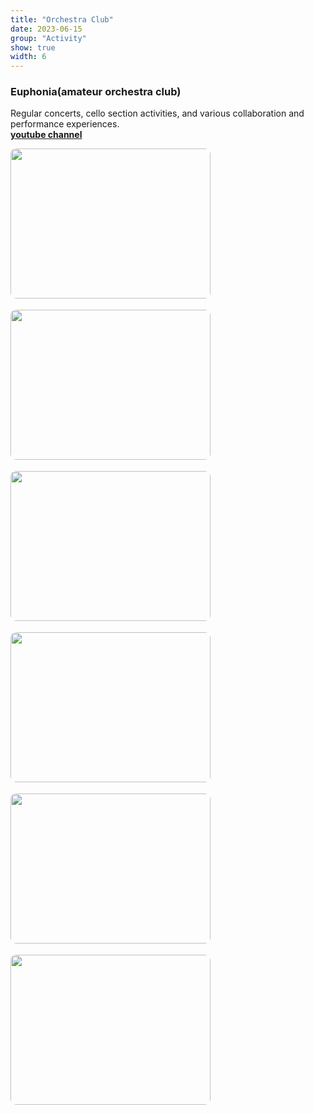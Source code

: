 ```yaml
---
title: "Orchestra Club"
date: 2023-06-15
group: "Activity"
show: true
width: 6
---
```


<h3>Euphonia(amateur orchestra club)</h3>
<p>
  Regular concerts, cello section activities, and various collaboration and performance experiences.<br>
  <a href="https://www.youtube.com/@euphonia_yonsei" target="_blank">
    <b>youtube channel</b>
  </a>
</p>
<div style="display: flex; flex-wrap: wrap; gap: 18px;">

  <img src="orchestra1.jpg" width="320" height="240" style="object-fit:cover; aspect-ratio:4/3; border-radius:9px;">
  <img src="orchestra2.jpg" width="320" height="240" style="object-fit:cover; aspect-ratio:4/3; border-radius:9px;">
  <img src="orchestra3.jpg" width="320" height="240" style="object-fit:cover; aspect-ratio:4/3; border-radius:9px;">
  <img src="orchestra4.png" width="320" height="240" style="object-fit:cover; aspect-ratio:4/3; border-radius:9px;">
  <img src="orchestra5.jpg" width="320" height="240" style="object-fit:cover; aspect-ratio:4/3; border-radius:9px;">
  <img src="orchestra6.jpg" width="320" height="240" style="object-fit:cover; aspect-ratio:4/3; border-radius:9px;">

</div>

